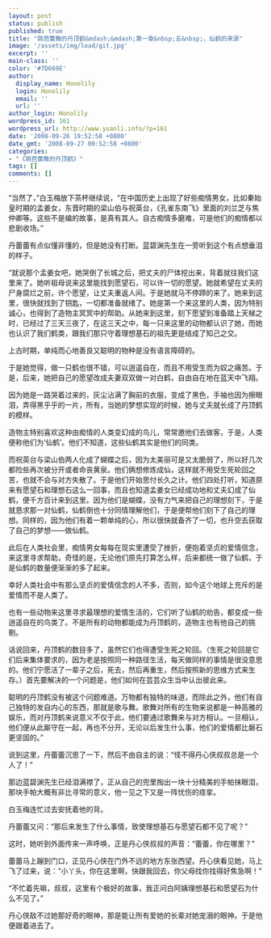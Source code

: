 ```yaml
---
layout: post
status: publish
published: true
title: "跳芭蕾舞的丹顶鹤&mdash;&mdash;第一章&nbsp;五&nbsp;，仙鹤的来源"
image: '/assets/img/load/git.jpg'
excerpt: ''
main-class: ''
color: '#7D669E'
author:
  display_name: Honolily
  login: Honolily
  email: ''
  url: ''
author_login: Honolily
wordpress_id: 161
wordpress_url: http://www.yuanli.info/?p=161
date: '2008-09-26 19:52:58 +0800'
date_gmt: '2008-09-27 00:52:58 +0800'
categories:
- "《跳芭蕾舞的丹顶鹤》"
tags: []
comments: []
---
```


&ldquo;当然了，&rdquo;白玉梅放下茶杯继续说，&ldquo;在中国历史上出现了好些痴情男女，比如秦始皇时期的孟姜女，东晋时期的梁山伯与祝英台，《孔雀东南飞》里面的刘兰芝与焦仲卿等。这些不是编的故事，是真有其人。自古痴情多磨难，可是他们的痴情都以悲剧收场。&rdquo;

丹蕾蕾有点似懂非懂的，但是她没有打断。蓝碧渊先生在一旁听到这个有点想垂泪的样子。

&ldquo;就说那个孟姜女吧，她哭倒了长城之后，把丈夫的尸体挖出来，背着就往我们这里来了。她听祖母说来这里能找到愿望石，可以许一切的愿望。她就希望在丈夫的尸身腐烂之前，许个愿望，让丈夫重返人间。于是她就马不停蹄的来了。她来到这里，很快就找到了钥匙，一切都准备就绪了。她是第一个来这里的人类，因为特别诚心，也得到了造物主冥冥中的帮助。从她来到这里，刻下愿望到准备踏上天梯之时，已经过了三天三夜了，在这三天之中，每一只来这里的动物都认识了她，而她也认识了我们鹤类，跟我们那只守着理想基石的祖先更是结成了知己之交。

上古时期，单纯而心地善良又聪明的物种是没有语言障碍的。

于是她觉得，做一只鹤也很不错，可以逍遥自在，而且不用受生而为奴之痛苦。于是，后来，她把自己的愿望改成夫妻双双做一对白鹤，自由自在地在蓝天中飞翔。

因为她是一路哭着过来的，灰尘沾满了胸前的衣服，变成了黑色，手袖也因为擦眼泪，弄得黑乎乎的一片，所有，当她的梦想实现的时候，她与丈夫就长成了丹顶鹤的模样。

造物主特别喜欢这种由痴情的人类变幻成的鸟儿，常常邀他们去做客，于是，人类便称他们为&lsquo;仙鹤&rsquo;。他们不知道，这些仙鹤其实是他们的同类。

而祝英台与梁山伯两人化成了蝴蝶之后，因为太美丽可是又太脆弱了，所以好几次都险些再次被分开或者命丧黄泉。他们俩想修炼成仙，这样就不用受生死轮回之苦，也就不会与对方失散了。于是他们开始思付长久之计。他们四处打听，知道原来有愿望石和理想石这么一回事，而且也知道孟姜女已经成功地和丈夫幻成了仙鹤，便千方百计来到这里。因为他们是蝴蝶，没有力气来把自己的理想刻下，于是就恳求那一对仙鹤，仙鹤倒也十分同情理解他们，于是便帮他们刻下了自己的理想。同样的，因为他们有着一颗单纯的心，所以很快就备齐了一切，也升空去获取了自己的梦想&mdash;&mdash;做仙鹤。

此后在人类社会里，痴情男女每每在现实里遭受了挫折，便抱着坚贞的爱情信念，来这里寻求帮助，奇怪的是，无论他们原先打算怎么样，后来都统一做了仙鹤，于是仙鹤的数量便渐渐的多了起来。

幸好人类社会中有那么坚贞的爱情信念的人不多，否则，如今这个地球上充斥的是爱情而不是人类了。

也有一些动物来这里寻求最理想的爱情生活的，它们听了仙鹤的劝告，都变成一些逍遥自在的鸟类了。不是所有的动物都能成为丹顶鹤的，造物主也有他自己的挑剔。

话说回来，丹顶鹤的数目多了，虽然它们也得遭受生死之轮回。（生死之轮回是它们后来集体要求的，因为老是按照同一种路径生活，每天做同样的事情是很没意思的。他们宁愿活了一辈子之后，死去，然后再重生，然后按照新的思维方式来生存。）首先要解决的一个问题是，他们如何在芸芸众生当中认出彼此来。

聪明的丹顶鹤没有被这个问题难道。万物都有独特的味道，而除此之外，他们有自己独特的发自内心的东西，那就是歌与舞。歌舞对所有的生物来说都是一种高雅的娱乐，而对丹顶鹤来说意义不仅于此，他们要通过歌舞来与对方相认。一旦相认，他们便从此厮守在一起，再也不分开，无论以后发生什么事，他们的爱情都比磐石更坚固的。&rdquo;

说到这里，丹蕾蕾沉思了一下，然后不由自主的说：&ldquo;怪不得丹心侠叔叔总是一个人了！&rdquo;

那边蓝碧渊先生已经泪满襟了，正从自己的兜里掏出一块十分精美的手帕抹眼泪，那块手帕大概有非比寻常的意义，他一见之下又是一阵忧伤的痉挛。

白玉梅连忙过去安抚着他的背。

丹蕾蕾又问：&ldquo;那后来发生了什么事情，致使理想基石与愿望石都不见了呢？&rdquo;

这时，她听到外面传来一声呼唤，正是丹心侠叔叔的声音：&ldquo;蕾蕾，你在哪里？&rdquo;

蕾蕾马上蹦到门口，正见丹心侠在门外不远的地方东张西望。丹心侠看见她，马上飞了过来，说：&ldquo;小丫头，你在这里啊，快跟我回去，你父母找你找得好焦急啊！&rdquo;

&ldquo;不忙着先嘛，叔叔，这里有个极好的故事，我正问白阿姨理想基石和愿望石为什么不见了。&rdquo;

丹心侠敌不过她那好奇的眼神，那是能让所有爱她的长辈对她宠溺的眼神。于是他便跟着进去了。

